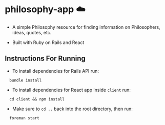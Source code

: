 # philosophy-app :cloud:

- A simple Philosophy resource for finding information on Philosophers, ideas, quotes, etc.

- Built with Ruby on Rails and React

## Instructions For Running

- To install dependencies for Rails API run:

```
  bundle install
```

- To install dependencies for React app inside `client` run:

```
  cd client && npm install
```

- Make sure to `cd ..` back into the root directory, then run:

```
  foreman start
```
